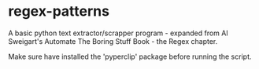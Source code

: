 # regex-patterns

A basic python text extractor/scrapper program - expanded from Al Sweigart's Automate The Boring Stuff Book - the Regex chapter. 

Make sure have installed the 'pyperclip' package before running the script.
